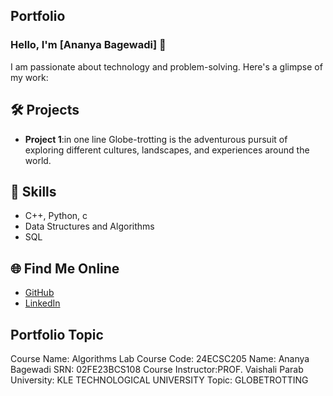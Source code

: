 ## Portfolio

### Hello, I'm [Ananya Bagewadi] 👋

I am passionate about technology and problem-solving. Here's a glimpse of my work:

## 🛠️ Projects
- **Project 1**:in one line
Globe-trotting is the adventurous pursuit of exploring different cultures, landscapes, and experiences around the world. 



## 🚀 Skills
- C++, Python, c
- Data Structures and Algorithms
- SQL


## 🌐 Find Me Online
- [GitHub](https://ananyabagewadi02.github.io/globetrotting.github.io/)
- [LinkedIn](https://linkedin.com/in/ananya-bagewadi-b28271336)

## Portfolio Topic

Course Name: Algorithms Lab
Course Code: 24ECSC205
Name: Ananya Bagewadi
SRN: 02FE23BCS108
Course Instructor:PROF. Vaishali Parab
University: KLE TECHNOLOGICAL UNIVERSITY
Topic: GLOBETROTTING

